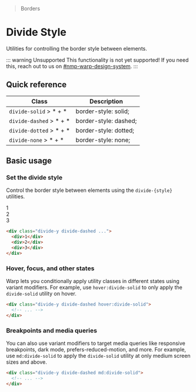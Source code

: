 > Borders

# Divide Style

Utilities for controlling the border style between elements.

::: warning Unsupported
This functionality is not yet supported! If you need this, reach out to us on [#nmp-warp-design-system](https://sch-chat.slack.com/archives/C04P0GYTHPV).
:::

## Quick reference

| Class                   | Description           |
|-------------------------|-----------------------|
| `divide-solid` > * + *  | border-style: solid;  |
| `divide-dashed` > * + * | border-style: dashed; |
| `divide-dotted` > * + * | border-style: dotted; |
| `divide-none` > * + *   | border-style: none;   |

## Basic usage

### Set the divide style
Control the border style between elements using the `divide-{style}` utilities.

<container>
  <div class="grid gap-16 justify-items-center">
    <div class="pd-bg-pink-500 rounded-8 divide-y divide-dashed w-full max-w-[300]">
      <div class="p-24 text-center">1</div>
      <div class="p-24 text-center">2</div>
      <div class="p-24 text-center">3</div>
    </div>
  </div>
</container>

```html
<div class="divide-y divide-dashed ...">
  <div>1</div>
  <div>2</div>
  <div>3</div>
</div>
```

### Hover, focus, and other states
Warp lets you conditionally apply utility classes in different states using variant modifiers. For example, use `hover:divide-solid` to only apply the `divide-solid` utility on hover.

```html
<div class="divide-y divide-dashed hover:divide-solid">
  <!-- ... -->
</div>
```

### Breakpoints and media queries
You can also use variant modifiers to target media queries like responsive breakpoints, dark mode, prefers-reduced-motion, and more. For example, use `md:divide-solid` to apply the `divide-solid` utility at only medium screen sizes and above.

```html
<div class="divide-y divide-dashed md:divide-solid">
  <!-- ... -->
</div>
```

